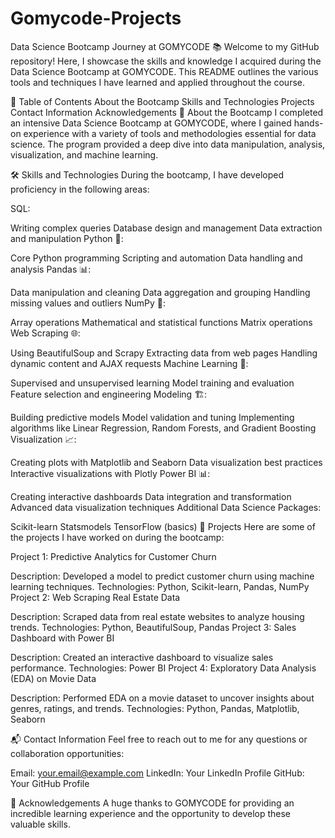 # Gomycode-Projects

Data Science Bootcamp Journey at GOMYCODE 📚
Welcome to my GitHub repository! Here, I showcase the skills and knowledge I acquired during the Data Science Bootcamp at GOMYCODE. This README outlines the various tools and techniques I have learned and applied throughout the course.

📌 Table of Contents
About the Bootcamp
Skills and Technologies
Projects
Contact Information
Acknowledgements
📝 About the Bootcamp
I completed an intensive Data Science Bootcamp at GOMYCODE, where I gained hands-on experience with a variety of tools and methodologies essential for data science. The program provided a deep dive into data manipulation, analysis, visualization, and machine learning.

🛠 Skills and Technologies
During the bootcamp, I have developed proficiency in the following areas:

SQL:

Writing complex queries
Database design and management
Data extraction and manipulation
Python 🐍:

Core Python programming
Scripting and automation
Data handling and analysis
Pandas 📊:

Data manipulation and cleaning
Data aggregation and grouping
Handling missing values and outliers
NumPy 🔢:

Array operations
Mathematical and statistical functions
Matrix operations
Web Scraping 🌐:

Using BeautifulSoup and Scrapy
Extracting data from web pages
Handling dynamic content and AJAX requests
Machine Learning 🤖:

Supervised and unsupervised learning
Model training and evaluation
Feature selection and engineering
Modeling 🏗️:

Building predictive models
Model validation and tuning
Implementing algorithms like Linear Regression, Random Forests, and Gradient Boosting
Visualization 📈:

Creating plots with Matplotlib and Seaborn
Data visualization best practices
Interactive visualizations with Plotly
Power BI 📊:

Creating interactive dashboards
Data integration and transformation
Advanced data visualization techniques
Additional Data Science Packages:

Scikit-learn
Statsmodels
TensorFlow (basics)
📂 Projects
Here are some of the projects I have worked on during the bootcamp:

Project 1: Predictive Analytics for Customer Churn

Description: Developed a model to predict customer churn using machine learning techniques.
Technologies: Python, Scikit-learn, Pandas, NumPy
Project 2: Web Scraping Real Estate Data

Description: Scraped data from real estate websites to analyze housing trends.
Technologies: Python, BeautifulSoup, Pandas
Project 3: Sales Dashboard with Power BI

Description: Created an interactive dashboard to visualize sales performance.
Technologies: Power BI
Project 4: Exploratory Data Analysis (EDA) on Movie Data

Description: Performed EDA on a movie dataset to uncover insights about genres, ratings, and trends.
Technologies: Python, Pandas, Matplotlib, Seaborn

📬 Contact Information
Feel free to reach out to me for any questions or collaboration opportunities:

Email: your.email@example.com
LinkedIn: Your LinkedIn Profile
GitHub: Your GitHub Profile

🎉 Acknowledgements
A huge thanks to GOMYCODE for providing an incredible learning experience and the opportunity to develop these valuable skills.
